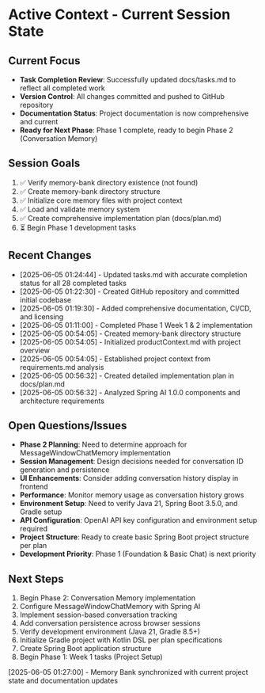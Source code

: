 # Active Context - Current Session State

## Current Focus
- **Task Completion Review**: Successfully updated docs/tasks.md to reflect all completed work
- **Version Control**: All changes committed and pushed to GitHub repository
- **Documentation Status**: Project documentation is now comprehensive and current
- **Ready for Next Phase**: Phase 1 complete, ready to begin Phase 2 (Conversation Memory)

## Session Goals
1. ✅ Verify memory-bank directory existence (not found)
2. ✅ Create memory-bank directory structure
3. ✅ Initialize core memory files with project context
4. ✅ Load and validate memory system
5. ✅ Create comprehensive implementation plan (docs/plan.md)
6. ⏳ Begin Phase 1 development tasks

## Recent Changes
- [2025-06-05 01:24:44] - Updated tasks.md with accurate completion status for all 28 completed tasks
- [2025-06-05 01:22:30] - Created GitHub repository and committed initial codebase
- [2025-06-05 01:19:30] - Added comprehensive documentation, CI/CD, and licensing
- [2025-06-05 01:11:00] - Completed Phase 1 Week 1 & 2 implementation
- [2025-06-05 00:54:05] - Created memory-bank directory structure
- [2025-06-05 00:54:05] - Initialized productContext.md with project overview
- [2025-06-05 00:54:05] - Established project context from requirements.md analysis
- [2025-06-05 00:56:32] - Created detailed implementation plan in docs/plan.md
- [2025-06-05 00:56:32] - Analyzed Spring AI 1.0.0 components and architecture requirements

## Open Questions/Issues
- **Phase 2 Planning**: Need to determine approach for MessageWindowChatMemory implementation
- **Session Management**: Design decisions needed for conversation ID generation and persistence
- **UI Enhancements**: Consider adding conversation history display in frontend
- **Performance**: Monitor memory usage as conversation history grows
- **Environment Setup**: Need to verify Java 21, Spring Boot 3.5.0, and Gradle setup
- **API Configuration**: OpenAI API key configuration and environment setup required
- **Project Structure**: Ready to create basic Spring Boot project structure per plan
- **Development Priority**: Phase 1 (Foundation & Basic Chat) is next priority

## Next Steps
1. Begin Phase 2: Conversation Memory implementation
2. Configure MessageWindowChatMemory with Spring AI
3. Implement session-based conversation tracking
4. Add conversation persistence across browser sessions
5. Verify development environment (Java 21, Gradle 8.5+)
6. Initialize Gradle project with Kotlin DSL per plan specifications
7. Create Spring Boot application structure
8. Begin Phase 1: Week 1 tasks (Project Setup)

[2025-06-05 01:27:00] - Memory Bank synchronized with current project state and documentation updates
